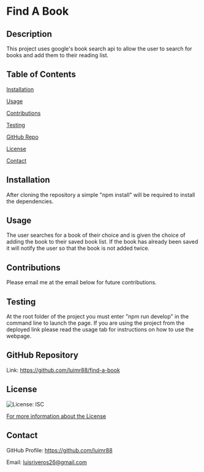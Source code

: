 # Find A Book
  ## Description
  This project uses google's book search api to allow the user to search for books and add them to their reading list.

  ## Table of Contents
  [Installation](#installation)

  [Usage](#usage)

  [Contributions](#contributions)

  [Testing](#testing)
  
  

  [GitHub Repo](#github-repository)

  [License](#license)

  [Contact](#contact)

  ## Installation
  After cloning the repository a simple "npm install" will be required to install the dependencies.

  ## Usage
  The user searches for a book of their choice and is given the choice of adding the book to their saved book list. If the book has already been saved it will notify the user so that the book is not added twice.

  ## Contributions
  Please email me at the email below for future contributions.

  ## Testing
  At the root folder of the project you must enter "npm run develop" in the command line to launch the page. If you are using the project from the deployed link please read the usage tab for instructions on how to use the webpage.

  

  ## GitHub Repository
  Link: https://github.com/luimr88/find-a-book

  ## License
  ![License: ISC](https://img.shields.io/badge/License-ISC-success)

  [For more information about the License](https://opensource.org/licenses/ISC)

  ## Contact
  GitHub Profile: https://github.com/luimr88

  Email: luisriveros26@gmail.com
